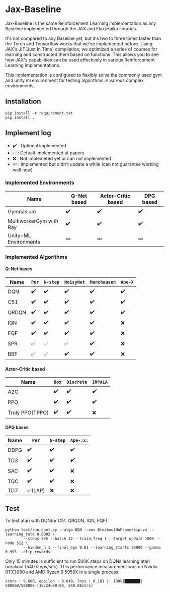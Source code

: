 # Jax-Baseline

Jax-Baseline is the same Reinforcement Learning implementation as any Baseline implemented through the JAX and Flax/Haiku libraries.

It's not compared to any Baseline yet, but it's two to three times faster than the Torch and Tensorflow works that we've implemented before.
Using JAX's JIT(Just In Time) compilation, we optimized a series of courses for learning and constructed them based on functions. This allows you to see how JAX's capabilities can be used effectively in various Reinforcement Learning implementations.

This implementation is configured to flexibly solve the commonly used gym and unity ml environment for testing algorithms in various complex environments.

## Installation

```
pip install -r requirement.txt
pip install .
```

## Implement log

- :heavy_check_mark: : Optional implemented
- :white_check_mark: : Defualt implemented at papers
- :x: : Not implemeted yet or can not implemented
- :zzz: : Implemented but didn't update a while (can not guarantee working well now)

### Implemented Environments

| **Name**                | **Q-Net based**    | **Actor-Critic based** | **DPG based**      |
| ----------------------- | ------------------ | ---------------------- | ------------------ |
| Gymnasium               | :heavy_check_mark: | :heavy_check_mark:     | :heavy_check_mark: |
| MultiworkerGym with Ray | :heavy_check_mark: | :heavy_check_mark:     | :heavy_check_mark: |
| Unity-ML Environments   | :zzz:              | :zzz:                  | :zzz:              |

### Implemented Algorithms

#### Q-Net bases

| **Name** | `Per`              | `N-step`           | `NoisyNet`         | `Munchausen`       | `Ape-X`            |
| -------- | ------------------ | ------------------ | ------------------ | ------------------ | ------------------ |
| DQN      | :heavy_check_mark: | :heavy_check_mark: | :heavy_check_mark: | :heavy_check_mark: | :heavy_check_mark: |
| C51      | :heavy_check_mark: | :heavy_check_mark: | :heavy_check_mark: | :heavy_check_mark: | :heavy_check_mark: |
| QRDQN    | :heavy_check_mark: | :heavy_check_mark: | :heavy_check_mark: | :heavy_check_mark: | :heavy_check_mark: |
| IQN      | :heavy_check_mark: | :heavy_check_mark: | :heavy_check_mark: | :heavy_check_mark: | :x:                |
| FQF      | :heavy_check_mark: | :heavy_check_mark: | :heavy_check_mark: | :heavy_check_mark: | :x:                |
| SPR      | :white_check_mark: | :white_check_mark: | :white_check_mark: | :heavy_check_mark: | :x:                |
| BBF      | :white_check_mark: | :white_check_mark: | :heavy_check_mark: | :heavy_check_mark: | :x:                |

#### Actor-Critic based

| **Name**        | `Box`              | `Discrete`         | `IMPALA`           |
| --------------- | ------------------ | ------------------ | ------------------ |
| A2C             | :heavy_check_mark: | :heavy_check_mark: | :heavy_check_mark: |
| PPO             | :heavy_check_mark: | :heavy_check_mark: | :heavy_check_mark: |
| Truly PPO(TPPO) | :heavy_check_mark: | :heavy_check_mark: | :x:                |

#### DPG bases

| **Name** | `Per`                   | `N-step`           | `Ape-:x:`          |
| -------- | ----------------------- | ------------------ | ------------------ |
| DDPG     | :heavy_check_mark:      | :heavy_check_mark: | :heavy_check_mark: |
| TD3      | :heavy_check_mark:      | :heavy_check_mark: | :heavy_check_mark: |
| SAC      | :heavy_check_mark:      | :heavy_check_mark: | :x:                |
| TQC      | :heavy_check_mark:      | :heavy_check_mark: | :x:                |
| TD7      | :white_check_mark:(LAP) | :x:                | :x:                |

## Test

To test atari with DQN(or C51, QRQDN, IQN, FQF)

```
python test/run_qnet.py --algo DQN --env BreakoutNoFrameskip-v4 --learning_rate 0.0002 \
		--steps 5e5 --batch 32 --train_freq 1 --target_update 1000 --node 512 \
		--hidden_n 1 --final_eps 0.01 --learning_starts 20000 --gamma 0.995 --clip_rewards
```

Only 15 minutes is sufficient to run 500K steps on DQNs learning atari breakout (540 steps/sec).
This performance measurement was on Nvidia RTX3080 and AMD Ryzen 9 5950X in a single process.

```
score : 9.600, epsilon : 0.010, loss : 0.181 |: 100%|███████| 500000/500000 [15:24<00:00, 540.88it/s]
```

